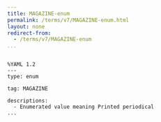 ```yaml
---
title: MAGAZINE-enum
permalink: /terms/v7/MAGAZINE-enum.html
layout: none
redirect-from:
  - /terms/v7/MAGAZINE-enum
...
```


```

%YAML 1.2
---
type: enum

tag: MAGAZINE

descriptions:
  - Enumerated value meaning Printed periodical
...

```